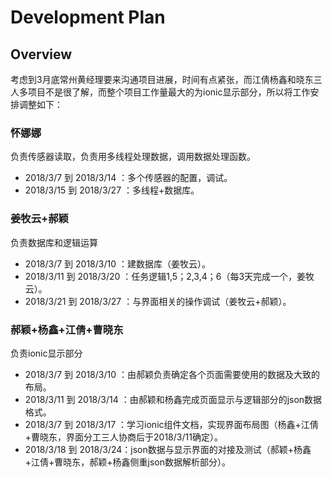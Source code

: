 # Development Plan

## Overview

考虑到3月底常州黄经理要来沟通项目进展，时间有点紧张，而江倩杨鑫和晓东三人多项目不是很了解，而整个项目工作量最大的为ionic显示部分，所以将工作安排调整如下：

### 怀娜娜

负责传感器读取，负责用多线程处理数据，调用数据处理函数。
- 2018/3/7 到 2018/3/14 ：多个传感器的配置，调试。
- 2018/3/15 到 2018/3/27 ：多线程+数据库。

### 姜牧云+郝颖

负责数据库和逻辑运算
- 2018/3/7 到 2018/3/10 ：建数据库（姜牧云）。
- 2018/3/11 到 2018/3/20 ：任务逻辑1,5；2,3,4；6（每3天完成一个，姜牧云）。
- 2018/3/21 到 2018/3/27 ：与界面相关的操作调试（姜牧云+郝颖）。

### 郝颖+杨鑫+江倩+曹晓东

负责ionic显示部分
- 2018/3/7 到 2018/3/10 ：由郝颖负责确定各个页面需要使用的数据及大致的布局。
- 2018/3/11 到 2018/3/14 ：由郝颖和杨鑫完成页面显示与逻辑部分的json数据格式。
- 2018/3/7 到 2018/3/17 ：学习ionic组件文档，实现界面布局图（杨鑫+江倩+曹晓东，界面分工三人协商后于2018/3/11确定）。
- 2018/3/18 到 2018/3/24：json数据与显示界面的对接及测试（郝颖+杨鑫+江倩+曹晓东，郝颖+杨鑫侧重json数据解析部分）。